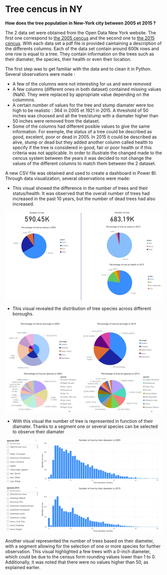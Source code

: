 # Tree cencus in NY
**How does the tree population in New-York city between 2005 et 2015 ?**
>
The 2 data set were obtained from the Open Data New York website. The first one correspond to [the 2005 cencus](https://data.cityofnewyork.us/Environment/2005-Street-Tree-Census/29bw-z7pj) and the second one to [the 2015 cencus](https://data.cityofnewyork.us/Environment/2015-Street-Tree-Census-Tree-Data/uvpi-gqnh). With each data set a pdf file is provided caintaining a description of the differents columns. Each of the data set contain around 600k rows and one row is equal to a tree. They contain information on the trees such as their diamater, the species, their health or even their location.
>
The first step was to get familiar with the data and to clean it in Python. Several observations were made :
  - A few of the columns were not interesting for us and were removed
  - A few columns (different ones in both dataset) contained missing values (NaN). They were replaced by appropriate value depending on the colummns.
  - A certain number of values for the tree and stump diamater were too high to be realistic : 364 in 2005 et 1921 in 2015. A threshold of 50 inches was choosed and all the tree/stump with a diamater higher than 50 inches were removed from the dataset.
  - Some of the columns had different posible values to give the same information. For exemple, the status of a tree could be described as good, excelent, poor or dead in 2005. In 2015 it could be described as alive, stump or dead but they added another column called health to specify if the tree is considered in good, fair or poor health or if this criteria was not applicable. In order to illustrate the changed made to the cencus system between the years it was decided to not change the values of the different columns to match them between the 2 dataset.
>
A new CSV file was obtained and used to create a dashboard in Power BI. Through data visualization, several observations were made:
  - This visual showed the difference in the number of trees and their status/health. It was observed that the overall number of trees had increased in the past 10 years, but the number of dead trees had also increased.
>  
![alt teaxt](Statut_tree.jpg)
>
  - This visual revealed the distribution of tree species across different boroughs.
>
![alt teaxt](Borough_species_tree.jpg)
>
  - With this visual the number of tree is represented in function of their diamater. Thanks to a segment one or several species can be selected to observe their diamater
>
![alt teaxt](tree_diamater.jpg)
>
  Another visual represented the number of trees based on their diameter, with a segment allowing for the selection of one or more species for further observation.       This visual highlighted a few trees with a 0-inch diameter, which could be due to the census form rounding values lower than 1 to 0. Additionally, it was noted that   there were no values higher than 50, as explained earlier.
